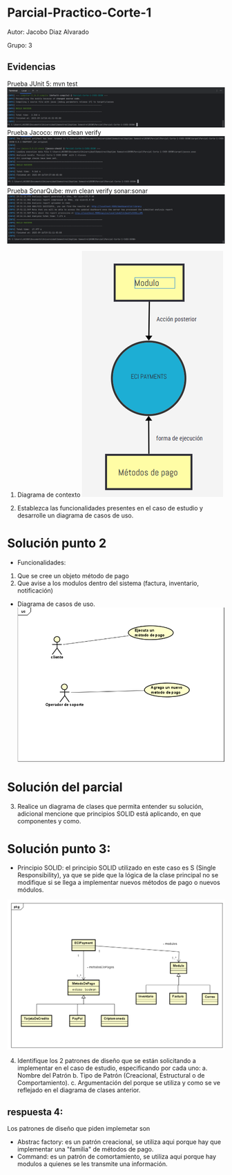 # Parcial-Practico-Corte-1

Autor: Jacobo Diaz Alvarado

Grupo: 3
## Evidencias

Prueba JUnit 5: mvn test
![Captura de pantalla 2025-09-16 184555.png](docs/imagenes/Captura%20de%20pantalla%202025-09-16%20184555.png)
Prueba Jacoco: mvn clean verify
![Captura de pantalla 2025-09-16 195717.png](docs/imagenes/Captura%20de%20pantalla%202025-09-16%20195717.png)
Prueba SonarQube: mvn clean verify sonar:sonar
![Captura de pantalla 2025-09-16 195210.png](docs/imagenes/Captura%20de%20pantalla%202025-09-16%20195210.png)


1. Diagrama de contexto
![Captura de pantalla 2025-09-18 164915.png](docs/imagenes/Captura%20de%20pantalla%202025-09-18%20164915.png)

2. Establezca las funcionalidades presentes en el caso de estudio y desarrolle
   un diagrama de casos de uso.

# Solución punto 2

- Funcionalidades:
1. Que se cree un objeto método de pago
2. Que avise a los modulos dentro del sistema (factura, inventario, notificación)

- Diagrama de casos de uso.
![Captura de pantalla 2025-09-18 142639.png](docs/imagenes/Captura%20de%20pantalla%202025-09-18%20142639.png)

# Solución del parcial


3. Realice un diagrama de clases que permita entender su solución, adicional
   mencione que principios SOLID está aplicando, en que componentes y
   como.

# Solución punto 3:

- Principio SOLID: el principio SOLID utilizado en este caso es S (Single Responsibility), ya que se pide que la lógica de la clase principal no se modifique si se llega a implementar nuevos métodos de pago o nuevos módulos.

![Captura de pantalla 2025-09-18 144500.png](docs/imagenes/Captura%20de%20pantalla%202025-09-18%20144500.png)




4. Identifique los 2 patrones de diseño que se están solicitando a implementar
   en el caso de estudio, especificando por cada uno:
   a. Nombre del Patrón
   b. Tipo de Patrón (Creacional, Estructural o de Comportamiento).
   c. Argumentación del porque se utiliza y como se ve reflejado en el
   diagrama de clases anterior. 

## respuesta 4:
Los patrones de diseño que piden implemetar son
- Abstrac factory: es un patrón creacional, se utiliza aqui porque hay que implementar una "familia" de métodos de pago.
- Command: es un patrón de comortamiento, se utiliza aqui porque hay modulos a quienes se les transmite una información. 

